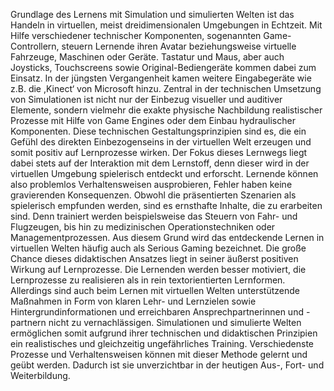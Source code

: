 <!-- filename: 04_Zentrale_Erkenntnisse.md -->
<!-- title: Zentrale Erkenntnisse -->

Grundlage des Lernens mit Simulation und simulierten Welten ist das Handeln in virtuellen, meist dreidimensionalen Umgebungen in Echtzeit. Mit Hilfe verschiedener technischer Komponenten, sogenannten Game-Controllern, steuern Lernende ihren Avatar beziehungsweise virtuelle Fahrzeuge, Maschinen oder Geräte. Tastatur und Maus, aber auch Joysticks, Touchscreens sowie Original-Bediengeräte kommen dabei zum Einsatz. In der jüngsten Vergangenheit kamen weitere Eingabegeräte wie z.B. die ,Kinect‘ von Microsoft hinzu. Zentral in der technischen Umsetzung von Simulationen ist nicht nur der Einbezug visueller und auditiver Elemente, sondern vielmehr die exakte physische Nachbildung realistischer Prozesse mit Hilfe von Game Engines oder dem Einbau hydraulischer Komponenten. Diese technischen Gestaltungsprinzipien sind es, die ein Gefühl des direkten Einbezogenseins in der virtuellen Welt erzeugen und somit positiv auf Lernprozesse wirken. Der Fokus dieses Lernwegs liegt dabei stets auf der Interaktion mit dem Lernstoff, denn dieser wird in der virtuellen Umgebung spielerisch entdeckt und erforscht. Lernende können also problemlos Verhaltensweisen ausprobieren, Fehler haben keine gravierenden Konsequenzen. Obwohl die präsentierten Szenarien als spielerisch empfunden werden, sind es ernsthafte Inhalte, die zu erarbeiten sind. Denn trainiert werden beispielsweise das Steuern von Fahr- und Flugzeugen, bis hin zu medizinischen Operationstechniken oder Managementprozessen. Aus diesem Grund wird das entdeckende Lernen in virtuellen Welten häufig auch als Serious Gaming bezeichnet. Die große Chance dieses didaktischen Ansatzes liegt in seiner äußerst positiven Wirkung auf Lernprozesse. Die Lernenden werden besser motiviert, die Lernprozesse zu realisieren als in rein textorientierten Lernformen. Allerdings sind auch beim Lernen mit virtuellen Welten unterstützende Maßnahmen in Form von klaren Lehr- und Lernzielen sowie Hintergrundinformationen und erreichbaren Ansprechpartnerinnen und -partnern nicht zu vernachlässigen. Simulationen und simulierte Welten ermöglichen somit aufgrund ihrer technischen und didaktischen Prinzipien ein realistisches und gleichzeitig ungefährliches Training. Verschiedenste Prozesse und Verhaltensweisen können mit dieser Methode gelernt und geübt werden. Dadurch ist sie unverzichtbar in der heutigen Aus-, Fort- und Weiterbildung.
